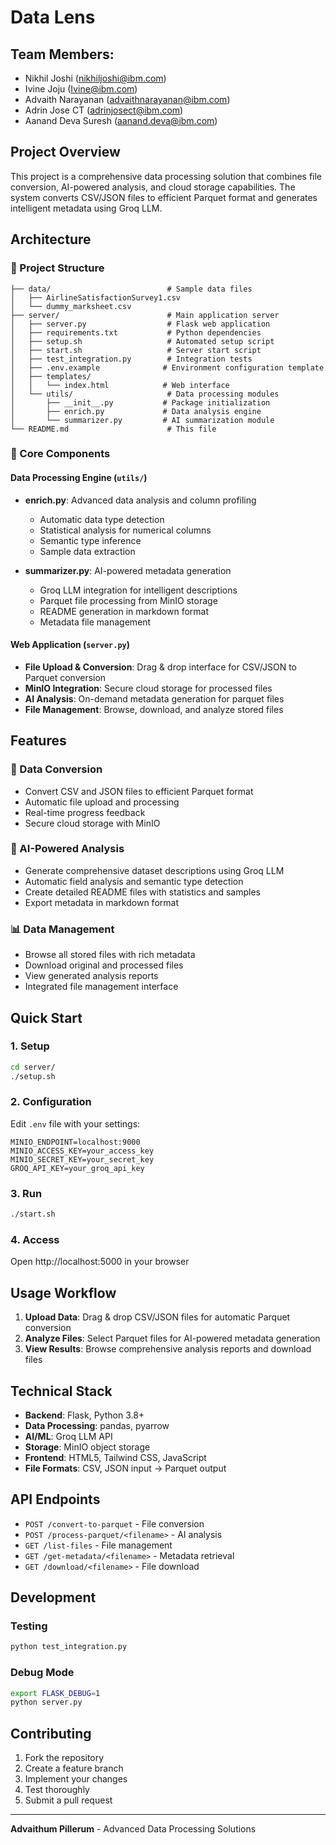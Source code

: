 # Data Lens

## Team Members:
- Nikhil Joshi (nikhiljoshi@ibm.com)
- Ivine Joju (Ivine@ibm.com)
- Advaith Narayanan (advaithnarayanan@ibm.com)
- Adrin Jose CT (adrinjosect@ibm.com)
- Aanand Deva Suresh (aanand.deva@ibm.com)

## Project Overview

This project is a comprehensive data processing solution that combines file conversion, AI-powered analysis, and cloud storage capabilities. The system converts CSV/JSON files to efficient Parquet format and generates intelligent metadata using Groq LLM.

## Architecture

### 📁 Project Structure
```
├── data/                          # Sample data files
│   ├── AirlineSatisfactionSurvey1.csv
│   └── dummy_marksheet.csv
├── server/                        # Main application server
│   ├── server.py                  # Flask web application
│   ├── requirements.txt           # Python dependencies
│   ├── setup.sh                   # Automated setup script
│   ├── start.sh                   # Server start script
│   ├── test_integration.py        # Integration tests
│   ├── .env.example              # Environment configuration template
│   ├── templates/
│   │   └── index.html            # Web interface
│   └── utils/                     # Data processing modules
│       ├── __init__.py           # Package initialization
│       ├── enrich.py             # Data analysis engine
│       └── summarizer.py         # AI summarization module
└── README.md                      # This file
```

### 🔧 Core Components

#### Data Processing Engine (`utils/`)
- **enrich.py**: Advanced data analysis and column profiling
  - Automatic data type detection
  - Statistical analysis for numerical columns
  - Semantic type inference
  - Sample data extraction

- **summarizer.py**: AI-powered metadata generation
  - Groq LLM integration for intelligent descriptions
  - Parquet file processing from MinIO storage
  - README generation in markdown format
  - Metadata file management

#### Web Application (`server.py`)
- **File Upload & Conversion**: Drag & drop interface for CSV/JSON to Parquet conversion
- **MinIO Integration**: Secure cloud storage for processed files
- **AI Analysis**: On-demand metadata generation for parquet files
- **File Management**: Browse, download, and analyze stored files

## Features

### 🚀 Data Conversion
- Convert CSV and JSON files to efficient Parquet format
- Automatic file upload and processing
- Real-time progress feedback
- Secure cloud storage with MinIO

### 🤖 AI-Powered Analysis
- Generate comprehensive dataset descriptions using Groq LLM
- Automatic field analysis and semantic type detection
- Create detailed README files with statistics and samples
- Export metadata in markdown format

### 📊 Data Management
- Browse all stored files with rich metadata
- Download original and processed files
- View generated analysis reports
- Integrated file management interface

## Quick Start

### 1. Setup
```bash
cd server/
./setup.sh
```

### 2. Configuration
Edit `.env` file with your settings:
```env
MINIO_ENDPOINT=localhost:9000
MINIO_ACCESS_KEY=your_access_key
MINIO_SECRET_KEY=your_secret_key
GROQ_API_KEY=your_groq_api_key
```

### 3. Run
```bash
./start.sh
```

### 4. Access
Open http://localhost:5000 in your browser

## Usage Workflow

1. **Upload Data**: Drag & drop CSV/JSON files for automatic Parquet conversion
2. **Analyze Files**: Select Parquet files for AI-powered metadata generation
3. **View Results**: Browse comprehensive analysis reports and download files

## Technical Stack

- **Backend**: Flask, Python 3.8+
- **Data Processing**: pandas, pyarrow
- **AI/ML**: Groq LLM API
- **Storage**: MinIO object storage
- **Frontend**: HTML5, Tailwind CSS, JavaScript
- **File Formats**: CSV, JSON input → Parquet output

## API Endpoints

- `POST /convert-to-parquet` - File conversion
- `POST /process-parquet/<filename>` - AI analysis
- `GET /list-files` - File management
- `GET /get-metadata/<filename>` - Metadata retrieval
- `GET /download/<filename>` - File download

## Development

### Testing
```bash
python test_integration.py
```

### Debug Mode
```bash
export FLASK_DEBUG=1
python server.py
```

## Contributing

1. Fork the repository
2. Create a feature branch
3. Implement your changes
4. Test thoroughly
5. Submit a pull request

---

**Advaithum Pillerum** - Advanced Data Processing Solutions
